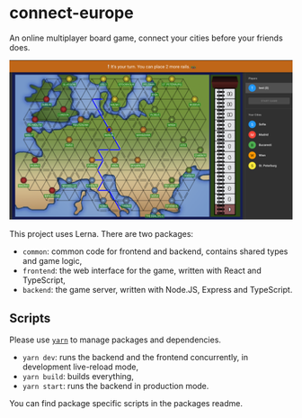 # connect-europe

An online multiplayer board game, connect your cities before your friends does.

![screenshoot](docs/game-screenshoot.png)

This project uses Lerna. There are two packages:

- `common`: common code for frontend and backend, contains shared types and game logic,
- `frontend`: the web interface for the game, written with React and TypeScript,
- `backend`: the game server, written with Node.JS, Express and TypeScript.

## Scripts

Please use [`yarn`](https://classic.yarnpkg.com/en/docs/getting-started) to manage packages and dependencies.

- `yarn dev`: runs the backend and the frontend concurrently, in development live-reload mode,
- `yarn build`: builds everything,
- `yarn start`: runs the backend in production mode.

You can find package specific scripts in the packages readme.
